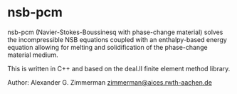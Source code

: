 # nsb-pcm
nsb-pcm (Navier-Stokes-Boussinesq with phase-change material) solves the incompressible NSB equations coupled with an enthalpy-based energy equation allowing for melting and solidification of the phase-change material medium.

This is written in C++ and based on the deal.II finite element method library.

Author: Alexander G. Zimmerman <zimmerman@aices.rwth-aachen.de>
